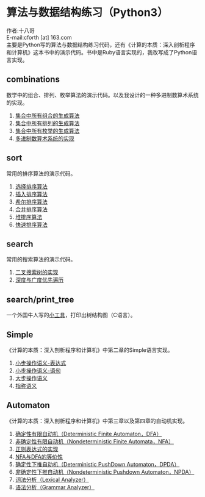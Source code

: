 算法与数据结构练习（Python3）
=====

作者:十八哥  
E-mail:cforth [at] 163.com  
主要是Python写的算法与数据结构练习代码，还有《计算的本质：深入剖析程序和计算机》这本书中的演示代码。书中是Ruby语言实现的，我改写成了Python语言实现。


combinations
------------
数学中的组合、排列、枚举算法的演示代码。以及我设计的一种多进制数算术系统的实现。  
1. [集合中所有组合的生成算法](https://github.com/cforth/toys/blob/master/combinations/combinations_generater.py)  
2. [集合中所有排列的生成算法](https://github.com/cforth/toys/blob/master/combinations/permutations_generater.py)  
3. [集合中所有枚举的生成算法](https://github.com/cforth/toys/blob/master/combinations/enumerations_generater.py)  
4. [多进制数算术系统的实现](https://github.com/cforth/toys/blob/master/combinations/MultiInt.py)


sort
------------
常用的排序算法的演示代码。  
1. [选择排序算法](https://github.com/cforth/toys/blob/master/sort/selection_sort.py)  
2. [插入排序算法](https://github.com/cforth/toys/blob/master/sort/insertion_sort.py)  
3. [希尔排序算法](https://github.com/cforth/toys/blob/master/sort/shell_sort.py)  
4. [合并排序算法](https://github.com/cforth/toys/blob/master/sort/heap_sort.py)  
5. [堆排序算法](https://github.com/cforth/toys/blob/master/sort/heap_sort.py)  
6. [快速排序算法](https://github.com/cforth/toys/blob/master/sort/quick_sort.py)


search
-------------
常用的搜索算法的演示代码。  
1. [二叉搜索树的实现](https://github.com/cforth/toys/blob/master/search/binary_search_tree.py)  
2. [深度与广度优先遍历](https://github.com/cforth/toys/blob/master/search/tree_ergodic.py)


search/print_tree
-------------
一个外国牛人写的[小工具](https://github.com/cforth/toys/tree/master/search/print_tree)，打印出树结构图（C语言）。


Simple
-------------
《计算的本质：深入剖析程序和计算机》中第二章的Simple语言实现。  
1. [小步操作语义-表达式](https://github.com/cforth/toys/blob/master/Simple/Machine2.3.1-1.py)    
2. [小步操作语义-语句](https://github.com/cforth/toys/blob/master/Simple/Machine2.3.1-2.py)   
3. [大步操作语义](https://github.com/cforth/toys/blob/master/Simple/Evaluate2.3.2.py)  
4. [指称语义](https://github.com/cforth/toys/blob/master/Simple/Denotation2.4.py)


Automaton
-------------
《计算的本质：深入剖析程序和计算机》中第三章以及第四章的自动机实现。  
1. [确定性有限自动机（Deterministic Finite Automaton，DFA）](https://github.com/cforth/toys/blob/master/Automaton/DFA3.1.py)  
2. [非确定性有限自动机（Nondeterministic Finite Automata，NFA）](https://github.com/cforth/toys/blob/master/Automaton/NFA3.2.py)  
3. [正则表达式的实现](https://github.com/cforth/toys/blob/master/Automaton/Pattern3.3.py)  
4. [NFA与DFA的等价性](https://github.com/cforth/toys/blob/master/Automaton/NFASimulation3.4.py)  
5. [确定性下推自动机（Deterministic PushDown Automaton，DPDA）](https://github.com/cforth/toys/blob/master/Automaton/DPDA4.1.py)  
6. [非确定性下推自动机（Nondeterministic Pushdown Automaton，NPDA）](https://github.com/cforth/toys/blob/master/Automaton/NPDA4.2.py)  
7. [词法分析（Lexical Analyzer）](https://github.com/cforth/toys/blob/master/Automaton/LexicalAnalyzer4.3.1.py)  
8. [语法分析（Grammar Analyzer）](https://github.com/cforth/toys/blob/master/Automaton/GrammarAnalyzer4.3.2.py)
